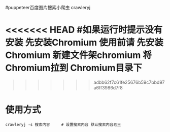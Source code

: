 
#puppeteer百度图片搜索小爬虫 crawleryj


## 

<<<<<<< HEAD
#如果运行时提示没有安装 先安装Chromium 使用前请 先安装Chromium 新建文件架chromium 将Chromium拉到 Chromium目录下
=======
>>>>>>> adbb62f7c61fe25676b59c7bbd97a6ff3986d7f8



# 使用方式
```
crawleryj -s 搜索内容     # 设置搜索内容 默认搜索内容老王

```